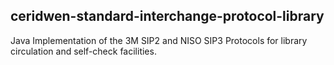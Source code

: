 ## ceridwen-standard-interchange-protocol-library

Java Implementation of the 3M SIP2 and NISO SIP3 Protocols for library circulation and self-check facilities.